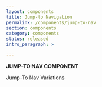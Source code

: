 ```yaml
---
layout: components
title: Jump-to Navigation
permalink: /components/jump-to-nav
section: components
category: components
status: released
intro_paragraph: >

---
```


__JUMP-TO NAV COMPONENT__

Jump-To Nav Variations

